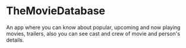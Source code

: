 # TheMovieDatabase
An app where you can know about popular, upcoming and now playing movies, trailers, also you can see cast and crew of movie and person's details.
